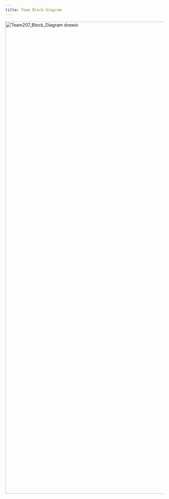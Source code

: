 ```yaml
---
title: Team Block Diagram
---
```



<img width="2000" height="1500" alt="Team207_Block_Diagram drawio" src="https://github.com/user-attachments/assets/b9d4761e-9fd5-431e-8df3-9de2613bb145" />
